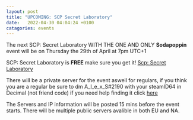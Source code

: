```yaml
---
layout: post
title: "UPCOMING: SCP Secret Laboratory"
date:   2022-04-30 04:04:24 +0100
catagories: events
---
```


The next SCP: Secret Laboratory WITH THE ONE AND ONLY **Sodapoppin** event will be on Thursday the 29th of April at 7pm UTC+1 

SCP: Secret Laboratory is **FREE** make sure you get it! [Scp: Secret Laboratory](https://store.steampowered.com/app/700330/SCP_Secret_Laboratory/)

There will be a private server for the event aswell for regulars, if you think you are a regular be sure to dm A_l_e_x_S#2190 with your steamID64 in Decimal (not friend code) if you need help finding it click [here](https://www.steamidfinder.com/)



The Servers and IP information will be posted 15 mins before the event starts. There will be multiple public servers avalible in both EU and NA. 
